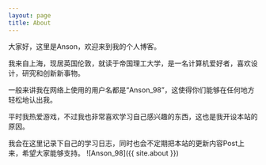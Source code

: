 ```yaml
---
layout: page
title: About
---
```

 大家好，这里是Anson，欢迎来到我的个人博客。
  
  我来自上海，现居英国伦敦，就读于帝国理工大学，是一名计算机爱好者，喜欢设计，研究和创新新事物。
  
  一般来讲我在网络上使用的用户名都是“Anson_98”，这使得你们能够在任何地方轻松地认出我。
  
  平时我热爱游戏，不过我也非常喜欢学习自己感兴趣的东西，这也是我开设本站的原因。
  
  我会在这里记录下自己的学习日志，同时也会不定期把本站的更新内容Post上来，希望大家能够支持。
![Anson_98]({{ site.about }})
